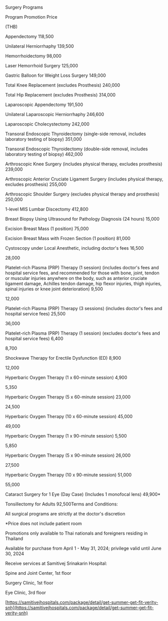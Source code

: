 Surgery Programs

Program Promotion Price

(THB)

Appendectomy 118,500

Unilateral Herniorrhaphy 139,500

Hemorrhoidectomy 98,000

Laser Hemorrhoid Surgery 125,000

Gastric Balloon for Weight Loss Surgery 149,000

Total Knee Replacement (excludes Prosthesis) 240,000

Total Hip Replacement (excludes Prosthesis) 314,000

Laparoscopic Appendectomy 191,500

Unilateral Laparoscopic Herniorrhaphy 246,600

Laparoscopic Cholecystectomy 242,000

Transoral Endoscopic Thyroidectomy (single-side removal, includes
laboratory testing of biopsy) 351,000

Transoral Endoscopic Thyroidectomy (double-side removal, includes
laboratory testing of biopsy) 462,000

Arthroscopic Knee Surgery (includes physical therapy, excludes
prosthesis) 239,000

Arthroscopic Anterior Cruciate Ligament Surgery (includes physical
therapy, excludes prosthesis) 255,000

Arthroscopic Shoulder Surgery (excludes physical therapy and prosthesis)
250,000

1-level MIS Lumbar Discectomy 412,800

Breast Biopsy Using Ultrasound for Pathology Diagnosis (24 hours) 15,000

Excision Breast Mass (1 position) 75,000

Excision Breast Mass with Frozen Section (1 position) 81,000

Cystoscopy under Local Anesthetic, including doctor's fees 16,500

28,000

Platelet-rich Plasma (PRP) Therapy (1 session) (includes doctor's fees
and hospital service fees, and recommended for those with bone, joint,
tendon or muscular injuries anywhere on the body, such as anterior
cruciate ligament damage, Achilles tendon damage, hip flexor injuries,
thigh injuries, spinal injuries or knee joint deterioration) 9,500

12,000

Platelet-rich Plasma (PRP) Therapy (3 sessions) (includes doctor's fees
and hospital service fees) 25,500

36,000

Platelet-rich Plasma (PRP) Therapy (1 session) (excludes doctor's fees
and hospital service fees) 6,400

8,700

Shockwave Therapy for Erectile Dysfunction (ED) 8,900

12,000

Hyperbaric Oxygen Therapy (1 x 60-minute session) 4,900

5,350

Hyperbaric Oxygen Therapy (5 x 60-minute session) 23,000

24,500

Hyperbaric Oxygen Therapy (10 x 60-minute session) 45,000

49,000

Hyperbaric Oxygen Therapy (1 x 90-minute session) 5,500

5,850

Hyperbaric Oxygen Therapy (5 x 90-minute session) 26,000

27,500

Hyperbaric Oxygen Therapy (10 x 90-minute session) 51,000

55,000

Cataract Surgery for 1 Eye (Day Case) (Includes 1 monofocal lens)
49,900\*

Tonsillectomy for Adults 92,500Terms and Conditions:

All surgical programs are strictly at the doctor's discretion

\*Price does not include patient room

Promotions only available to Thai nationals and foreigners residing in
Thailand

Available for purchase from April 1 - May 31, 2024; privilege valid
until June 30, 2024

Receive services at Samitivej Srinakarin Hospital:

Spine and Joint Center, 1st floor

Surgery Clinic, 1st floor

Eye Clinic, 3rd floor

[https://samitivejhospitals.com/package/detail/get-summer-get-fit-verity-snh](https://samitivejhospitals.com/package/detail/get-summer-get-fit-verity-snh)
